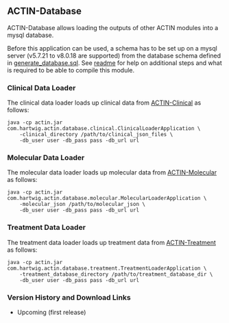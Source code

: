 ## ACTIN-Database

ACTIN-Database allows loading the outputs of other ACTIN modules into a mysql database. 

Before this application can be used, a schema has to be set up on a mysql server (v5.7.21 to v8.0.18 are supported) from the database
schema defined in [generate_database.sql](src/main/resources/generate_database.sql). See [readme](src/main/resources/readme) for help on 
additional steps and what is required to be able to compile this module.

### Clinical Data Loader
The clinical data loader loads up clinical data from [ACTIN-Clinical](../clinical/README.md) as follows:

```
java -cp actin.jar com.hartwig.actin.database.clinical.ClinicalLoaderApplication \
    -clinical_directory /path/to/clinical_json_files \
    -db_user user -db_pass pass -db_url url
```

### Molecular Data Loader
The molecular data loader loads up molecular data from [ACTIN-Molecular](../molecular/README.md) as follows:

```
java -cp actin.jar com.hartwig.actin.database.molecular.MolecularLoaderApplication \
    -molecular_json /path/to/molecular_json \
    -db_user user -db_pass pass -db_url url
```

### Treatment Data Loader
The treatment data loader loads up treatment data from [ACTIN-Treatment](../treatment/README.md) as follows:

```
java -cp actin.jar com.hartwig.actin.database.treatment.TreatmentLoaderApplication \
    -treatment_database_directory /path/to/treatment_database_dir \
    -db_user user -db_pass pass -db_url url
```

### Version History and Download Links
 - Upcoming (first release) 
 